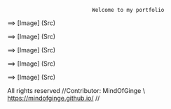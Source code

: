                                Welcome to my portfolio




⟹ [Image] (Src)

⟹ [Image] (Src)

⟹ [Image] (Src)

⟹ [Image] (Src)

⟹ [Image] (Src)



























All rights reserved //Contributor: MindOfGinge \ https://mindofginge.github.io/ //
